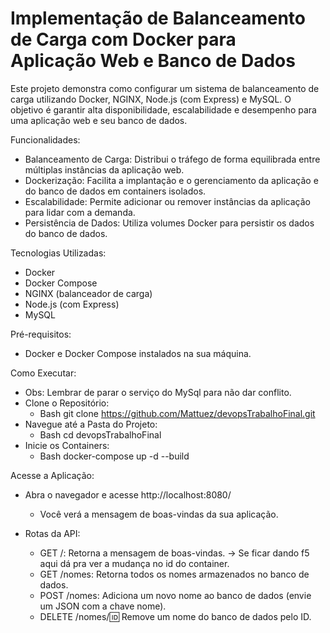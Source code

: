 # Implementação de Balanceamento de Carga com Docker para Aplicação Web e Banco de Dados

Este projeto demonstra como configurar um sistema de balanceamento de carga utilizando Docker, NGINX, Node.js (com Express) e MySQL. O objetivo é garantir alta disponibilidade, escalabilidade e desempenho para uma aplicação web e seu banco de dados.

Funcionalidades:

- Balanceamento de Carga: Distribui o tráfego de forma equilibrada entre múltiplas instâncias da aplicação web.
- Dockerização: Facilita a implantação e o gerenciamento da aplicação e do banco de dados em containers isolados.
- Escalabilidade: Permite adicionar ou remover instâncias da aplicação para lidar com a demanda.
- Persistência de Dados: Utiliza volumes Docker para persistir os dados do banco de dados.

Tecnologias Utilizadas:

- Docker
- Docker Compose
- NGINX (balanceador de carga)
- Node.js (com Express)
- MySQL

Pré-requisitos:

- Docker e Docker Compose instalados na sua máquina.

Como Executar:

- Obs: Lembrar de parar o serviço do MySql para não dar conflito. 
- Clone o Repositório:
  - Bash git clone https://github.com/Mattuez/devopsTrabalhoFinal.git
- Navegue até a Pasta do Projeto:
  - Bash cd devopsTrabalhoFinal
- Inicie os Containers:
  - Bash docker-compose up -d --build

Acesse a Aplicação:

- Abra o navegador e acesse http://localhost:8080/
  - Você verá a mensagem de boas-vindas da sua aplicação.
- Rotas da API:

  - GET /: Retorna a mensagem de boas-vindas. -> Se ficar dando f5 aqui dá pra ver a mudança no id do container.
  - GET /nomes: Retorna todos os nomes armazenados no banco de dados.
  - POST /nomes: Adiciona um novo nome ao banco de dados (envie um JSON com a chave nome).
  - DELETE /nomes/:id: Remove um nome do banco de dados pelo ID.
